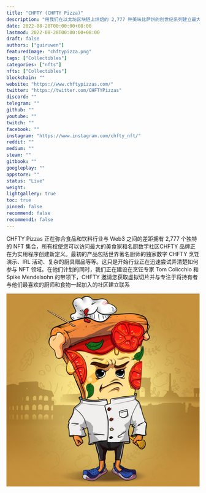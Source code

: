 ```yaml
---
title: "CHFTY (CHFTY Pizza)"
description: "用我们在以太坊区块链上烘焙的 2,777 种美味比萨饼的创世纪系列建立最大的厨师和美食家社区！"
date: 2022-08-28T00:00:00+08:00
lastmod: 2022-08-28T00:00:00+08:00
draft: false
authors: ["guiruwen"]
featuredImage: "chftypizza.png"
tags: ["Collectibles"]
categories: ["nfts"]
nfts: ["Collectibles"]
blockchain: ""
website: "https://www.chftypizzas.com/"
twitter: "https://twitter.com/CHFTYPizzas"
discord: ""
telegram: ""
github: ""
youtube: ""
twitch: ""
facebook: ""
instagram: "https://www.instagram.com/chfty_nft/"
reddit: ""
medium: ""
steam: ""
gitbook: ""
googleplay: ""
appstore: ""
status: "Live"
weight: 
lightgallery: true
toc: true
pinned: false
recommend: false
recommend1: false
---
```

CHFTY Pizzas 正在弥合食品和饮料行业与 Web3 之间的差距拥有 2,777 个独特的 NFT 集合，所有权使您可以访问最大的美食家和名厨数字社区CHFTY 品牌正在为实用程序创建新定义。最初的产品包括世界著名厨师的独家数字 CHFTY 烹饪演示、IRL 活动、复杂的厨具赠品等等。这只是开始行业正在迅速尝试弄清楚如何参与 NFT 领域。在他们计划的同时，我们正在建设在烹饪专家 Tom Colicchio 和 Spike Mendelsohn 的带领下，CHFTY 邀请您获取虚拟切片并与专注于将持有者与他们最喜欢的厨师和食物一起加入的社区建立联系

![nft](01.jpg)